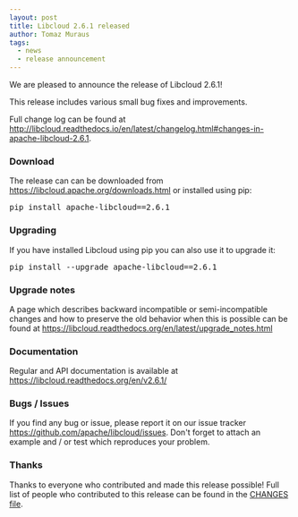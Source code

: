 ```yaml
---
layout: post
title: Libcloud 2.6.1 released
author: Tomaz Muraus
tags:
  - news
  - release announcement
---
```


We are pleased to announce the release of Libcloud 2.6.1!

This release includes various small bug fixes and improvements.

Full change log can be found at
<http://libcloud.readthedocs.io/en/latest/changelog.html#changes-in-apache-libcloud-2.6.1>.

### Download

The release can can be downloaded from
<https://libcloud.apache.org/downloads.html> or installed using pip:

<pre>
pip install apache-libcloud==2.6.1
</pre>

### Upgrading

If you have installed Libcloud using pip you can also use it to upgrade it:

<pre>
pip install --upgrade apache-libcloud==2.6.1
</pre>

### Upgrade notes

A page which describes backward incompatible or semi-incompatible
changes and how to preserve the old behavior when this is possible
can be found at <https://libcloud.readthedocs.org/en/latest/upgrade_notes.html>

### Documentation

Regular and API documentation is available at <https://libcloud.readthedocs.org/en/v2.6.1/>

### Bugs / Issues

If you find any bug or issue, please report it on our issue tracker
<https://github.com/apache/libcloud/issues>.
Don't forget to attach an example and / or test which reproduces your
problem.

### Thanks

Thanks to everyone who contributed and made this release possible! Full
list of people who contributed to this release can be found in the
[CHANGES file][1].

[1]: https://libcloud.readthedocs.org/en/v2.6.1/changelog.html
[2]: https://libcloud.readthedocs.io/en/latest/other/using-http-proxy.html
[3]: https://libcloud.readthedocs.io/en/latest/compute/drivers/gridscale.html
